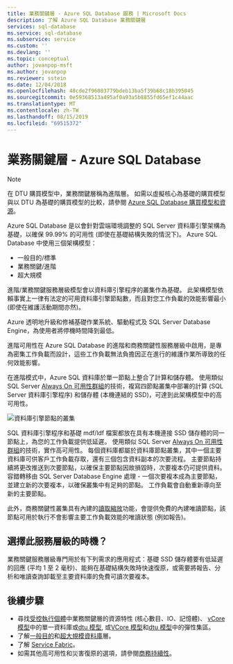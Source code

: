 ```yaml
---
title: 業務關鍵層 - Azure SQL Database 服務 | Microsoft Docs
description: 了解 Azure SQL Database 業務關鍵層
services: sql-database
ms.service: sql-database
ms.subservice: service
ms.custom: ''
ms.devlang: ''
ms.topic: conceptual
author: jovanpop-msft
ms.author: jovanpop
ms.reviewer: sstein
ms.date: 12/04/2018
ms.openlocfilehash: 48cde2f96083779bdeb13ba5f39b68c18b395045
ms.sourcegitcommit: 0e59368513a495af0a93a5b8855fd65ef1c44aac
ms.translationtype: MT
ms.contentlocale: zh-TW
ms.lasthandoff: 08/15/2019
ms.locfileid: "69515372"
---
```

# <a name="business-critical-tier---azure-sql-database"></a>業務關鍵層 - Azure SQL Database

> [!NOTE]
> 在 DTU 購買模型中，業務關鍵層稱為進階層。 如需以虛擬核心為基礎的購買模型與以 DTU 為基礎的購買模型的比較，請參閱 [Azure SQL Database 購買模型和資源](sql-database-purchase-models.md)。

Azure SQL Database 是以會針對雲端環境調整的 SQL Server 資料庫引擎架構為基礎，以確保 99.99% 的可用性 (即使在基礎結構失敗的情況下)。 Azure SQL Database 中使用三個架構模型：
- 一般目的/標準 
- 業務關鍵/進階
- 超大規模

進階/業務關鍵服務層級模型會以資料庫引擎程序的叢集作為基礎。 此架構模型依賴事實上一律有法定的可用資料庫引擎節點數，而且對您工作負載的效能影響最小 (即使在維護活動期間亦然)。

Azure 透明地升級和修補基礎作業系統、驅動程式及 SQL Server Database Engine，為使用者將停機時間降到最低。 

進階可用性在 Azure SQL Database 的進階和商務關鍵性服務層級中啟用，是專為密集工作負載而設計，這些工作負載無法負擔因正在進行的維護作業所導致的任何效能影響。

在進階模式中，Azure SQL 資料庫於單一節點上整合了計算和儲存體。 使用類似 SQL Server [Always On 可用性群組](https://docs.microsoft.com/sql/database-engine/availability-groups/windows/overview-of-always-on-availability-groups-sql-server)的技術，複寫四節點叢集中部署的計算 (SQL Server 資料庫引擎程序) 和儲存體 (本機連結的 SSD)，可達到此架構模型中的高可用性。

![資料庫引擎節點的叢集](media/sql-database-managed-instance/business-critical-service-tier.png)

SQL 資料庫引擎程序和基礎 mdf/ldf 檔案都放在具有本機連接 SSD 儲存體的同一節點上，為您的工作負載提供低延遲。 使用類似 SQL Server [Always On 可用性群組](https://docs.microsoft.com/sql/database-engine/availability-groups/windows/overview-of-always-on-availability-groups-sql-server)的技術，實作高可用性。 每個資料庫都屬於資料庫節點叢集，其中一個主要資料庫可供客戶工作負載存取，還有三個包含資料副本的次要流程。 主要節點持續將更改推送到次要節點，以確保主要節點因故損毀時，次要複本仍可提供資料。 容錯轉移由 SQL Server Database Engine 處理 - 一個次要複本成為主要節點，並建立新的次要複本，以確保叢集中有足夠的節點。 工作負載會自動重新導向至新的主要節點。

此外，商務關鍵性叢集具有內建的[讀取縮放](sql-database-read-scale-out.md)功能，會提供免費的內建唯讀節點，該節點可用於執行不會影響主要工作負載效能的唯讀狀態 (例如報告)。

## <a name="when-to-choose-this-service-tier"></a>選擇此服務層級的時機？

業務關鍵服務層級專門用於有下列需求的應用程式：基礎 SSD 儲存體要有低延遲的回應 (平均 1 至 2 毫秒)、能夠在基礎結構失敗時快速復原，或需要將報告、分析和唯讀查詢卸載至主要資料庫的免費可讀次要複本。

## <a name="next-steps"></a>後續步驟

- 尋找[受控執行個體](sql-database-managed-instance-resource-limits.md#service-tier-characteristics)中業務關鍵層的資源特性 (核心數目、IO、記憶體)、 [vCore 模型](sql-database-vcore-resource-limits-single-databases.md#business-critical-service-tier-for-provisioned-compute)中的單一資料庫或[dtu 模型](sql-database-dtu-resource-limits-single-databases.md#premium-service-tier), 或[VCore 模型](sql-database-vcore-resource-limits-elastic-pools.md#business-critical-service-tier-storage-sizes-and-compute-sizes)和[dtu 模型](sql-database-dtu-resource-limits-elastic-pools.md#premium-elastic-pool-limits)中的彈性集區。
- 了解[一般目的](sql-database-service-tier-general-purpose.md)和[超大規模資料庫](sql-database-service-tier-hyperscale.md)層。
- 了解 [Service Fabric](../service-fabric/service-fabric-overview.md)。
- 如需其他高可用性和災害復原的選項，請參閱[商務持續性](sql-database-business-continuity.md)。
